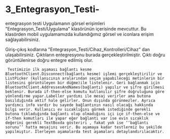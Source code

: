 # 3_Entegrasyon_Testi-
entegrasyon testi
Uygulamanın görsel erişimleri "Entegrasyon_Testi/Uygulama" klasörünün içerisinde mevcuttur. 
Bu klasörden mobil uygulamamızda kullandığımız görsel ve iconlara erişim sağlayabilirsiniz.

Giriş-çıkış kodlarına "Entegrasyon_Testi/Cihaz_Kontrolleri/Cihaz" dan ulaşabilirsiniz.
Çıktıların entegresyonu burada gerçekleştirilmiştir.
Çıktı doğru görüntülenirse doğru entegre edilmiş olur.

     Testimizin ilk aşaması bağlantı kesme BluetoothClient.Disconnect(bağlantı kesme) işlemi gerçekleştirilir ve ListPicker (kullanıcının aralarından seçim yapabileceği metinlerin bir listesini görüntüleyen bir düğme)ile listelenir. Geri bağlanmak için BluetoothClient.AddressesAndNames(bağlantı) yapılır ve şifre girilmesi beklenir. Burada if-then-else komutu kullanılır şifre doğruluğuna göre yönlendirme yapar.Labeller yardımı ile mesaj verirler ama butona basıldığında aktif hale gelirler. Onun dışında görünmezler. Ayrıca yardımcı info vardır bu sayede bağlantının nasıl olacağı hakkında bilgi verir. Kullanıcı ev sıcaklığını görmek istediğinde gerekli butona tıkladığında bağlantı olup olmadığını içi içe if-then-else ve if-then komutları ile yapar eğer bağlantı var ise evin sıcaklık değerini gerekli TextBoxda gösteriri , fakat yok ise ‘‘bağlantı sorunu’’ hatta mesajını verir. Bu aşamaya kadar testlermiz bu şekilde yapılmıştır. İlerleyen aşamalarda test aşamaları detaylandırılacaktır.
